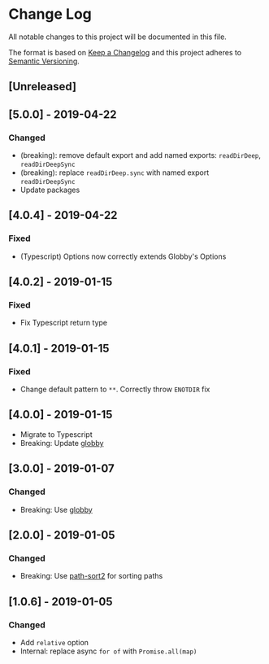 # Change Log

All notable changes to this project will be documented in this file.

The format is based on [Keep a Changelog](http://keepachangelog.com/)
and this project adheres to [Semantic Versioning](http://semver.org/).

## [Unreleased]

## [5.0.0] - 2019-04-22

### Changed

-   (breaking): remove default export and add named exports: `readDirDeep`, `readDirDeepSync`
-   (breaking): replace `readDirDeep.sync` with named export `readDirDeepSync`
-   Update packages

## [4.0.4] - 2019-04-22

### Fixed

-   (Typescript) Options now correctly extends Globby's Options

## [4.0.2] - 2019-01-15

### Fixed

-   Fix Typescript return type

## [4.0.1] - 2019-01-15

### Fixed

-   Change default pattern to `**`. Correctly throw `ENOTDIR` fix

## [4.0.0] - 2019-01-15

-   Migrate to Typescript
-   Breaking: Update [globby](https://github.com/sindresorhus/globby)

## [3.0.0] - 2019-01-07

### Changed

-   Breaking: Use [globby](https://github.com/sindresorhus/globby)

## [2.0.0] - 2019-01-05

### Changed

-   Breaking: Use [path-sort2](https://github.com/jamiebuilds/path-sort2) for sorting paths

## [1.0.6] - 2019-01-05

### Changed

-   Add `relative` option
-   Internal: replace async `for of` with `Promise.all(map)`
